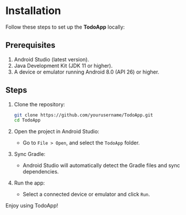 # Installation

Follow these steps to set up the **TodoApp** locally:

## Prerequisites
1. Android Studio (latest version).
2. Java Development Kit (JDK 11 or higher).
3. A device or emulator running Android 8.0 (API 26) or higher.

## Steps
1. Clone the repository:
    ```bash
    git clone https://github.com/yourusername/TodoApp.git
    cd TodoApp
    ```

2. Open the project in Android Studio:
    - Go to `File > Open`, and select the `TodoApp` folder.

3. Sync Gradle:
    - Android Studio will automatically detect the Gradle files and sync dependencies.
    

4. Run the app:
    - Select a connected device or emulator and click `Run`.

Enjoy using TodoApp!
